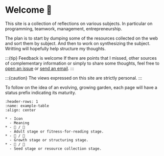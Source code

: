 # Welcome 👋

This site is a collection of reflections on various subjects.
In particular on programming, teamwork, management, entrepreneurship.

The plan is to start by dumping some of the resources collected on the web and sort them by subject. And then to work on synthesizing the subject. Writting will hopefully help structure my thoughts.

:::{tip} Feedback is welcome
If there are points that I missed, other sources of complementary information or simply to share some thoughts, feel free to [open an issue](https://github.com/jsimatic/jsimatic.github.io/issues) or [send an email](https://github.com/jsimatic).
:::

:::{caution}
The views expressed on this site are strictly personal.
:::

To follow on the idea of an evolving, growing garden, each page will have a status prefix indicating its maturity.

```{list-table} Articles maturity levels
:header-rows: 1
:name: example-table
:align: center

* - Icon
  - Meaning
* - 🌳 / 🌲
  - Adult stage or fitness-for-reading stage.
* - 🌿 / 🌾
  - Growth stage or structuring stage.
* - 🌱 / 🫘
  - Seed stage or resource collection stage.
```
